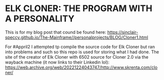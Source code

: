 # ELK CLONER: THE PROGRAM WITH A PERSONALITY

This is for my blog post that cound be found here: https://sinclair-speccy.github.io/The-Mainframe//personalprojects/BLOG/Cloner1.html

For #Appril2 I attempted tp compile the source code for Elk Cloner but ran into problems and such so this repo is used for storing what I had done. The site of the creator of Elk Cloner with 6502 source for Cloner 2.0 via the wayback machine (it now links to their Linkedin lol): https://web.archive.org/web/20221224043747/http://www.skrenta.com/cloner/
